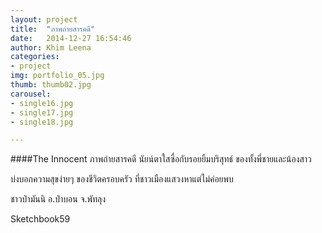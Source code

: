 ```yaml
---
layout: project
title:  "ภาพถ่ายสารคดี"
date:   2014-12-27 16:54:46
author: Khim Leena
categories:
- project
img: portfolio_05.jpg
thumb: thumb02.jpg
carousel:
- single16.jpg
- single17.jpg
- single18.jpg

---
```

####The Innocent ภาพถ่ายสารคดี
นัยน์ตาใสซื่อกับรอยยิ้มบริสุทธ์ ของทั้งพี่ชายและน้องสาว

บ่งบอกความสุขง่ายๆ ของชีวิตครอบครัว ที่ชาวเมืองแสวงหาแต่ไม่ค่อยพบ

ชาวป่ามันนิ อ.ป่าบอน จ.พัทลุง

Sketchbook59